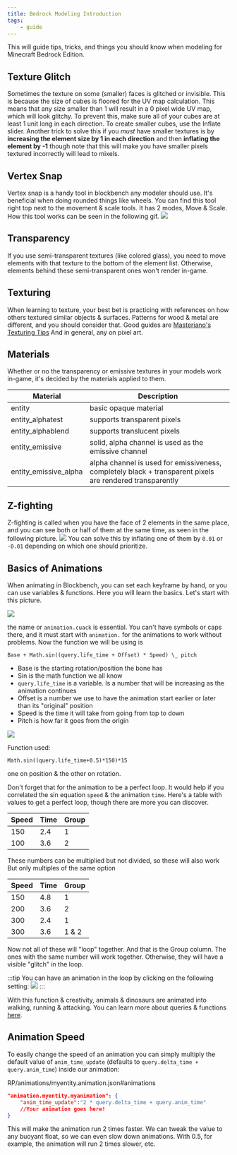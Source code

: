```yaml
---
title: Bedrock Modeling Introduction
tags:
    - guide
---
```


This will guide tips, tricks, and things you should know when modeling for Minecraft Bedrock Edition.

## Texture Glitch

Sometimes the texture on some (smaller) faces is glitched or invisible. This is because the size of cubes is floored for the UV map calculation. This means that any size smaller than 1 will result in a 0 pixel wide UV map, which will look glitchy. To prevent this, make sure all of your cubes are at least 1 unit long in each direction. To create smaller cubes, use the Inflate slider.
Another trick to solve this if you _must_ have smaller textures is by **increasing the element size by 1 in each direction** and then **inflating the element by -1** though note that this will make you have smaller pixels textured incorrectly will lead to mixels.

## Vertex Snap

Vertex snap is a handy tool in blockbench any modeler should use. It's beneficial when doing rounded things like wheels.
You can find this tool right top next to the movement & scale tools. It has 2 modes, Move & Scale. How this tool works can be seen in the following gif.
![](/assets/images/visuals/bedrock-modeling/vertex_snap.gif)
## Transparency

If you use semi-transparent textures (like colored glass), you need to move elements with that texture to the bottom of the element list. Otherwise, elements behind these semi-transparent ones won't render in-game.

## Texturing

When learning to texture, your best bet is practicing with references on how others textured similar objects & surfaces. Patterns for wood & metal are different, and you should consider that. Good guides are
[Masteriano's Texturing Tips](https://www.blockbench.net/wiki/guides/minecraft-style-guide)
And in general, any on pixel art.

## Materials

Whether or no the transparency or emissive textures in your models work in-game, it's decided by the materials applied to them.

| Material              | Description                                                                                              |
| --------------------- | -------------------------------------------------------------------------------------------------------- |
| entity                | basic opaque material                                                                                    |
| entity_alphatest      | supports transparent pixels                                                                              |
| entity_alphablend     | supports translucent pixels                                                                              |
| entity_emissive       | solid, alpha channel is used as the emissive channel                                                     |
| entity_emissive_alpha | alpha channel is used for emissiveness, completely black + transparent pixels are rendered transparently |

## Z-fighting

Z-fighting is called when you have the face of 2 elements in the same place, and you can see both or half of them at the same time, as seen in the following picture.
![](/assets/images/visuals/bedrock-modeling/z-fighting.png)
You can solve this by inflating one of them by `0.01` or `-0.01` depending on which one should prioritize.

## Basics of Animations

When animating in Blockbench, you can set each keyframe by hand, or you can use variables & functions.
Here you will learn the basics.
Let's start with this picture.

![](/assets/images/visuals/bedrock-modeling/animations-1.png)

the name or `animation.cuack` is essential. You can't have symbols or caps there, and it must start with `animation.` for the animations to work without problems. Now the function we will be using is

`Base + Math.sin((query.life_time + Offset) * Speed) \_ pitch`

-   Base is the starting rotation/position the bone has
-   Sin is the math function we all know
-   `query.life_time` is a variable. Is a number that will be increasing as the animation continues
-   Offset is a number we use to have the animation start earlier or later than its "original" position
-   Speed is the time it will take from going from top to down
-   Pitch is how far it goes from the origin

![](/assets/images/visuals/bedrock-modeling/animations-2.gif)

Function used:

`Math.sin((query.life_time+0.5)*150)*15`

one on position & the other on rotation.

<MolangGraph code="Math.sin((query.life_time+0.5)*150)*15" :toY="2" :stepSize="0.001"/>

Don't forget that for the animation to be a perfect loop. It would help if you correlated the sin equation `speed` & the animation `time`.
Here's a table with values to get a perfect loop, though there are more you can discover.

| Speed | Time | Group |
| ----- | ---- | ----- |
| 150   | 2.4  | 1     |
| 100   | 3.6  | 2     |

These numbers can be multiplied but not divided, so these will also work
But only multiples of the same option

| Speed | Time | Group |
| ----- | ---- | ----- |
| 150   | 4.8  | 1     |
| 200   | 3.6  | 2     |
| 300   | 2.4  | 1     |
| 300   | 3.6  | 1 & 2 |

Now not all of these will "loop" together. And that is the Group column. The ones with the same number will work together. Otherwise, they will have a visible "glitch" in the loop.

:::tip
You can have an animation in the loop by clicking on the following setting:
![](/assets/images/visuals/bedrock-modeling/setting-loop.png)
:::

With this function & creativity, animals & dinosaurs are animated into walking, running & attacking.
You can learn more about queries & functions [here](https://bedrock.dev/docs/stable/Molang).

## Animation Speed

To easily change the speed of an animation you can simply multiply the default value of `anim_time_update` (defaults to `query.delta_time + query.anim_time`) inside our animation:

<CodeHeader>RP/animations/myentity.animation.json#animations</CodeHeader>

```json
"animation.myentity.myanimation": {
    "anim_time_update":"2 * query.delta_time + query.anim_time"
    //Your animation goes here!
}
```

This will make the animation run 2 times faster. We can tweak the value to any buoyant float, so we can even slow down animations. With 0.5, for example, the animation will run 2 times slower, etc.
